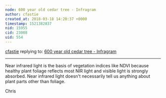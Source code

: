 ```yaml
---
node: 600 year old cedar tree - Infragram
author: cfastie
created_at: 2018-03-18 14:20:37 +0000
timestamp: 1521382837
nid: 15955
cid: 23008
uid: 554
---
```




[cfastie](../profile/cfastie) replying to: [600 year old cedar tree - Infragram](../notes/Randall/03-14-2018/600-year-old-cedar-tree-infragram)

----
Near infrared light is the basis of vegetation indices like NDVI because healthy plant foliage reflects most NIR light and visible light is strongly absorbed. Near infrared light doesn't necessarily tell us anything about plant parts other than foliage.

Chris